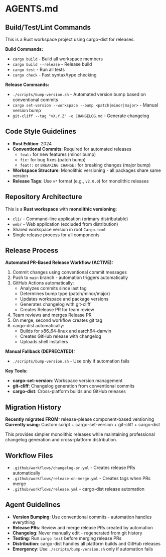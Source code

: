 # AGENTS.md

## Build/Test/Lint Commands
This is a Rust workspace project using cargo-dist for releases.

**Build Commands:**
- `cargo build` - Build all workspace members
- `cargo build --release` - Release build
- `cargo test` - Run all tests
- `cargo check` - Fast syntax/type checking

**Release Commands:**
- `./scripts/bump-version.sh` - Automated version bump based on conventional commits
- `cargo set-version --workspace --bump <patch|minor|major>` - Manual version bump
- `git-cliff --tag "vX.Y.Z" -o CHANGELOG.md` - Generate changelog

## Code Style Guidelines
- **Rust Edition**: 2024
- **Conventional Commits**: Required for automated releases
  - `feat:` for new features (minor bump)
  - `fix:` for bug fixes (patch bump) 
  - `feat!:` or `BREAKING CHANGE:` for breaking changes (major bump)
- **Workspace Structure**: Monolithic versioning - all packages share same version
- **Release Tags**: Use `v*` format (e.g., `v2.0.0`) for monolithic releases

## Repository Architecture
This is a **Rust workspace** with **monolithic versioning**:
- `cli/` - Command-line application (primary distributable)
- `web/` - Web application (excluded from distribution)
- Shared workspace version in root `Cargo.toml`
- Single release process for all components

## Release Process
**Automated PR-Based Release Workflow (ACTIVE):**
1. Commit changes using conventional commit messages
2. Push to `main` branch - automation triggers automatically
3. GitHub Actions automatically:
   - Analyzes commits since last tag
   - Determines bump type (patch/minor/major)
   - Updates workspace and package versions
   - Generates changelog with git-cliff
   - Creates Release PR for team review
4. Team reviews and merges Release PR
5. On merge, second workflow creates git tag
6. cargo-dist automatically:
   - Builds for x86_64-linux and aarch64-darwin
   - Creates GitHub release with changelog
   - Uploads shell installers

**Manual Fallback (DEPRECATED):**
- `./scripts/bump-version.sh` - Use only if automation fails

**Key Tools:**
- **cargo-set-version**: Workspace version management
- **git-cliff**: Changelog generation from conventional commits
- **cargo-dist**: Cross-platform builds and GitHub releases

## Migration History
**Recently migrated FROM:** release-please component-based versioning
**Currently using:** Custom script + cargo-set-version + git-cliff + cargo-dist

This provides simpler monolithic releases while maintaining professional changelog generation and cross-platform distribution.

## Workflow Files
- `.github/workflows/changelog-pr.yml` - Creates release PRs automatically
- `.github/workflows/release-on-merge.yml` - Creates tags when PRs merge
- `.github/workflows/release.yml` - cargo-dist release automation

## Agent Guidelines
- **Version Bumping**: Use conventional commits - automation handles everything
- **Release PRs**: Review and merge release PRs created by automation
- **Changelog**: Never manually edit - regenerated from git history
- **Testing**: Run `cargo test` before merging release PRs
- **Distribution**: cargo-dist handles all platform builds and GitHub releases
- **Emergency**: Use `./scripts/bump-version.sh` only if automation fails